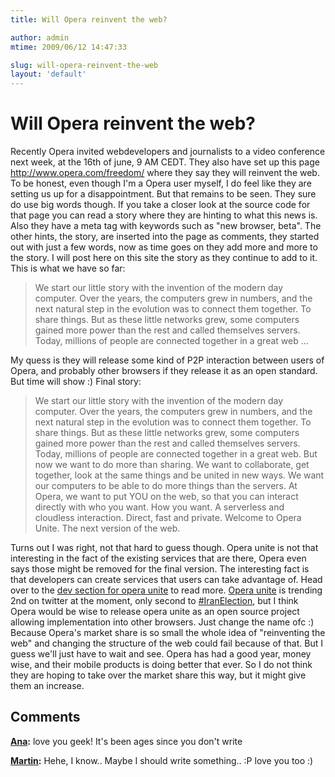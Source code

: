 ```yaml
---
title: Will Opera reinvent the web?

author: admin
mtime: 2009/06/12 14:47:33

slug: will-opera-reinvent-the-web
layout: 'default'
---
```


# Will Opera reinvent the web?

Recently Opera invited webdevelopers and journalists to a video conference next week, at the 16th of june, 9 AM CEDT. They also have set up this page <http://www.opera.com/freedom/> where they say they will reinvent the web. To be honest, even though I'm a Opera user myself, I do feel like they are setting us up for a disappointment. But that remains to be seen. They sure do use big words though. If you take a closer look at the source code for that page you can read a story where they are hinting to what this news is. Also they have a meta tag with keywords such as "new browser, beta". The other hints, the story, are inserted into the page as comments, they started out with just a few words, now as time goes on they add more and more to the story. I will post here on this site the story as they continue to add to it. This is what we have so far: 

> We start our little story with the invention of the modern day computer. Over the years, the computers grew in numbers, and the next natural step in the evolution was to connect them together. To share things. But as these little networks grew, some computers gained more power than the rest and called themselves servers. Today, millions of people are connected together in a great web ...

My quess is they will release some kind of P2P interaction between users of Opera, and probably other browsers if they release it as an open standard. But time will show :) Final story: 

> We start our little story with the invention of the modern day computer. Over the years, the computers grew in numbers, and the next natural step in the evolution was to connect them together. To share things. But as these little networks grew, some computers gained more power than the rest and called themselves servers. Today, millions of people are connected together in a great web. But now we want to do more than sharing. We want to collaborate, get together, look at the same things and be united in new ways. We want our computers to be able to do more things than the servers. At Opera, we want to put YOU on the web, so that you can interact directly with who you want. How you want. A serverless and cloudless interaction. Direct, fast and private. Welcome to Opera Unite. The next version of the web.

Turns out I was right, not that hard to guess though. Opera unite is not that interesting in the fact of the existing services that are there, Opera even says those might be removed for the final version. The interesting fact is that developers can create services that users can take advantage of. Head over to the [dev section for opera unite](http://dev.opera.com/articles/unite/) to read more. [Opera unite](http://twitter.com/#search?q=%22Opera%20Unite%22) is trending 2nd on twitter at the moment, only second to [#IranElection](http://twitter.com/#search?q=%23IranElection), but I think Opera would be wise to release opera unite as an open source project allowing implementation into other browsers. Just change the name ofc :) Because Opera's market share is so small the whole idea of "reinventing the web" and changing the structure of the web could fail because of that. But I guess we'll just have to wait and see. Opera has had a good year, money wise, and their mobile products is doing better that ever. So I do not think they are hoping to take over the market share this way, but it might give them an increase.

## Comments

**[Ana](#2323 "2009-10-17 19:46:32"):** love you geek! It's been ages since you don't write

**[Martin](#2324 "2009-10-17 19:52:49"):** Hehe, I know.. Maybe I should write something.. :P love you too :)

